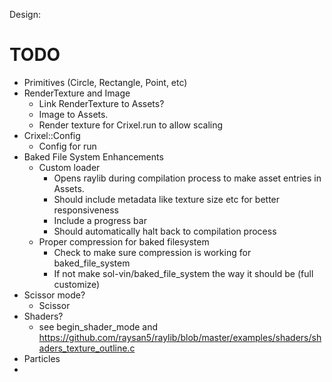 
Design:



# TODO
  <!-- - Raylib compatable types - Vector2, Color, Rectangle -->
  <!-- - Timer -->
  - Primitives (Circle, Rectangle, Point, etc)
  - RenderTexture and Image
    - Link RenderTexture to Assets?
    - Image to Assets.
    - Render texture for Crixel.run to allow scaling
  - Crixel::Config
    - Config for run
  - Baked File System Enhancements
    - Custom loader
      - Opens raylib during compilation process to make asset entries in Assets.
      - Should include metadata like texture size etc for better responsiveness 
      - Include a progress bar
      - Should automatically halt back to compilation process
    - Proper compression for baked filesystem
      - Check to make sure compression is working for baked_file_system
      - If not make sol-vin/baked_file_system the way it should be (full customize)
  - Scissor mode?
    - Scissor
  - Shaders?
    - see begin_shader_mode and https://github.com/raysan5/raylib/blob/master/examples/shaders/shaders_texture_outline.c
  - Particles
  - 